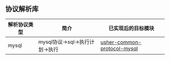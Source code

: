 ## 协议解析库

| 解析协议类型 | 简介                     | 已实现后的目标模块                                                  |
|--------|------------------------|------------------------------------------------------------|
| mysql  | mysql协议->sql->执行计划->执行 | [usher-common-protocol-mysql](usher-common-protocol-mysql) |

